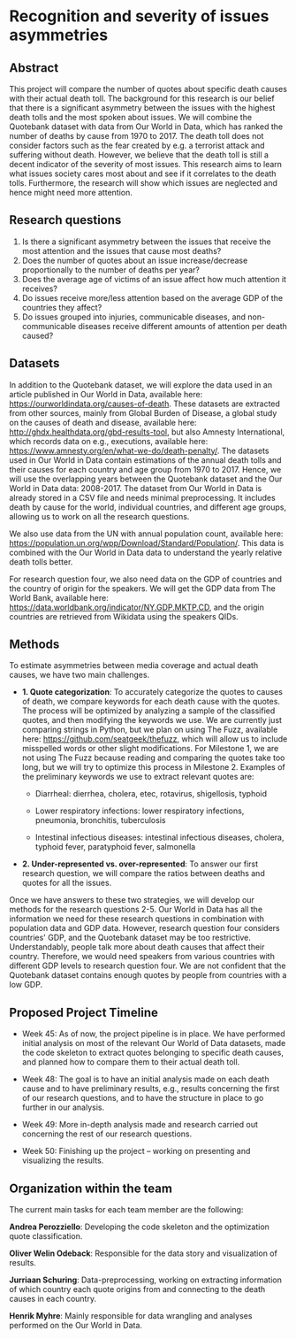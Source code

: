 # Recognition and severity of issues asymmetries

## Abstract

This project will compare the number of quotes about specific death causes with their actual death toll. The background for this research is our belief that there is a significant asymmetry between the issues with the highest death tolls and the most spoken about issues. We will combine the Quotebank dataset with data from Our World in Data, which has ranked the number of deaths by cause from 1970 to 2017. The death toll does not consider factors such as the fear created by e.g. a terrorist attack and suffering without death. However, we believe that the death toll is still a decent indicator of the severity of most issues. This research aims to learn what issues society cares most about and see if it correlates to the death tolls. Furthermore, the research will show which issues are neglected and hence might need more attention.

## Research questions

1. Is there a significant asymmetry between the issues that receive the most attention and the issues that cause most deaths?
2. Does the number of quotes about an issue increase/decrease proportionally to the number of deaths per year?
3. Does the average age of victims of an issue affect how much attention it receives?
4. Do issues receive more/less attention based on the average GDP of the countries they affect?
5. Do issues grouped into injuries, communicable diseases, and non-communicable diseases receive different amounts of attention per death caused?

## Datasets

In addition to the Quotebank dataset, we will explore the data used in an article published in Our World in Data, available here: https://ourworldindata.org/causes-of-death. These datasets are extracted from other sources, mainly from Global Burden of Disease, a global study on the causes of death and disease, available here: http://ghdx.healthdata.org/gbd-results-tool, but also Amnesty International, which records data on e.g., executions, available here: https://www.amnesty.org/en/what-we-do/death-penalty/. The datasets used in Our World in Data contain estimations of the annual death tolls and their causes for each country and age group from 1970 to 2017. Hence, we will use the overlapping years between the Quotebank dataset and the Our World in Data data: 2008-2017. The dataset from Our World in Data is already stored in a CSV file and needs minimal preprocessing. It includes death by cause for the world, individual countries, and different age groups, allowing us to work on all the research questions.

We also use data from the UN with annual population count, available here: https://population.un.org/wpp/Download/Standard/Population/. This data is combined with the Our World in Data data to understand the yearly relative death tolls better.

For research question four, we also need data on the GDP of countries and the country of origin for the speakers. We will get the GDP data from The World Bank, available here: https://data.worldbank.org/indicator/NY.GDP.MKTP.CD, and the origin countries are retrieved from Wikidata using the speakers QIDs.

## Methods

To estimate asymmetries between media coverage and actual death causes, we have two main challenges.

- **1. Quote categorization**: To accurately categorize the quotes to causes of death, we compare keywords for each death cause with the quotes. The process will be optimized by analyzing a sample of the classified quotes, and then modifying the keywords we use. We are currently just comparing strings in Python, but we plan on using The Fuzz, available here: https://github.com/seatgeek/thefuzz, which will allow us to include misspelled words or other slight modifications. For Milestone 1, we are not using The Fuzz because reading and comparing the quotes take too long, but we will try to optimize this process in Milestone 2. Examples of the preliminary keywords we use to extract relevant quotes are:

  - Diarrheal: dierrhea, cholera, etec, rotavirus, shigellosis, typhoid

  - Lower respiratory infections: lower respiratory infections, pneumonia, bronchitis, tuberculosis

  - Intestinal infectious diseases: intestinal infectious diseases, cholera, typhoid fever, paratyphoid fever, salmonella

- **2. Under-represented vs. over-represented**: To answer our first research question, we will compare the ratios between deaths and quotes for all the issues.

Once we have answers to these two strategies, we will develop our methods for the research questions 2-5. Our World in Data has all the information we need for these research questions in combination with population data and GDP data. However, research question four considers countries' GDP, and the Quotebank dataset may be too restrictive. Understandably, people talk more about death causes that affect their country. Therefore, we would need speakers from various countries with different GDP levels to research question four. We are not confident that the Quotebank dataset contains enough quotes by people from countries with a low GDP.

## Proposed Project Timeline

- Week 45: As of now, the project pipeline is in place. We have performed initial analysis on most of the relevant Our World of Data datasets, made the code skeleton to extract quotes belonging to specific death causes, and planned how to compare them to their actual death toll.

- Week 48: The goal is to have an initial analysis made on each death cause and to have preliminary results, e.g., results concerning the first of our research questions, and to have the structure in place to go further in our analysis.

- Week 49: More in-depth analysis made and research carried out concerning the rest of our research questions.

- Week 50: Finishing up the project – working on presenting and visualizing the results.

## Organization within the team

The current main tasks for each team member are the following:

**Andrea Perozziello**: Developing the code skeleton and the optimization quote classification.

**Oliver Welin Odeback**: Responsible for the data story and visualization of results.

**Jurriaan Schuring**: Data-preprocessing, working on extracting information of which country each quote origins from and connecting to the death causes in each country.

**Henrik Myhre**: Mainly responsible for data wrangling and analyses performed on the Our World in Data.
